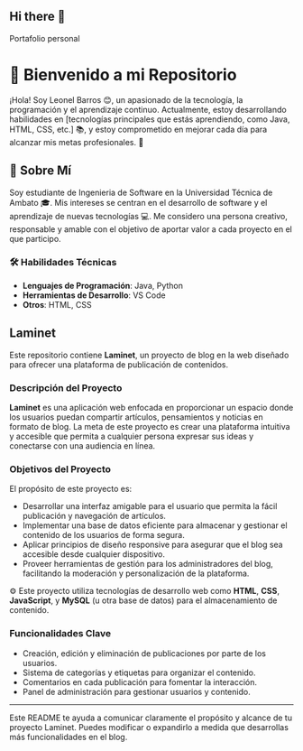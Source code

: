 ## Hi there 👋

 Portafolio personal 
# 👋 Bienvenido a mi Repositorio

¡Hola! Soy Leonel Barros 😊, un apasionado de la tecnología, la programación y el aprendizaje continuo. Actualmente, estoy desarrollando habilidades en [tecnologías principales que estás aprendiendo, como Java, HTML, CSS, etc.] 📚, y estoy comprometido en mejorar cada día para alcanzar mis metas profesionales. 🚀

## 👤 Sobre Mí

Soy estudiante de Ingenieria de Software en la Universidad Técnica de Ambato 🎓. Mis intereses se centran en el desarrollo de software y el aprendizaje de nuevas tecnologías 💻. Me considero una persona creativo, responsable y amable con el objetivo de aportar valor a cada proyecto en el que participo.

### 🛠 Habilidades Técnicas
- **Lenguajes de Programación**:  Java, Python
- **Herramientas de Desarrollo**: VS Code
- **Otros**: HTML, CSS
## Laminet

Este repositorio contiene **Laminet**, un proyecto de blog en la web diseñado para ofrecer una plataforma de publicación de contenidos. 

### Descripción del Proyecto

**Laminet** es una aplicación web enfocada en proporcionar un espacio donde los usuarios puedan compartir artículos, pensamientos y noticias en formato de blog. La meta de este proyecto es crear una plataforma intuitiva y accesible que permita a cualquier persona expresar sus ideas y conectarse con una audiencia en línea.

### Objetivos del Proyecto

El propósito de este proyecto es:

- Desarrollar una interfaz amigable para el usuario que permita la fácil publicación y navegación de artículos.
- Implementar una base de datos eficiente para almacenar y gestionar el contenido de los usuarios de forma segura.
- Aplicar principios de diseño responsive para asegurar que el blog sea accesible desde cualquier dispositivo.
- Proveer herramientas de gestión para los administradores del blog, facilitando la moderación y personalización de la plataforma.

⚙️ Este proyecto utiliza tecnologías de desarrollo web como **HTML**, **CSS**, **JavaScript**, y **MySQL** (u otra base de datos) para el almacenamiento de contenido.

### Funcionalidades Clave

- Creación, edición y eliminación de publicaciones por parte de los usuarios.
- Sistema de categorías y etiquetas para organizar el contenido.
- Comentarios en cada publicación para fomentar la interacción.
- Panel de administración para gestionar usuarios y contenido.

---

Este README te ayuda a comunicar claramente el propósito y alcance de tu proyecto Laminet. Puedes modificar o expandirlo a medida que desarrollas más funcionalidades en el blog.
